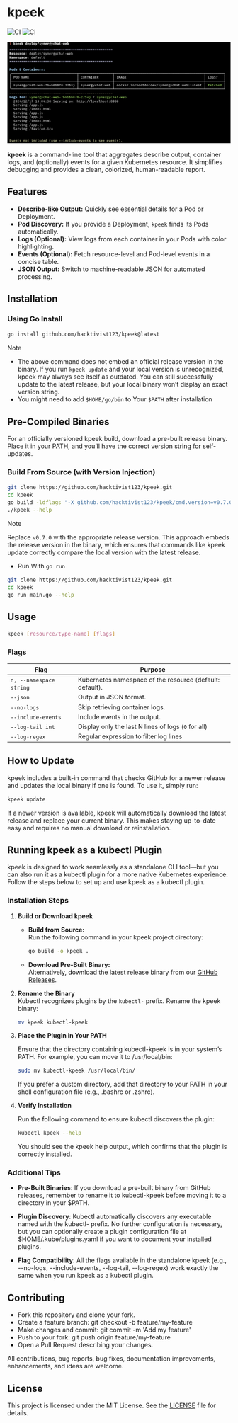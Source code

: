 # kpeek

![CI](https://github.com/hacktivist123/kpeek/actions/workflows/build-and-release.yml/badge.svg) ![CI](https://github.com/hacktivist123/kpeek/actions/workflows/.golangci-lint.yaml/badge.svg)

![Kpeek in Action](./img/demo.png)

**kpeek** is a command-line tool that aggregates describe output, container logs, and (optionally) events for a given Kubernetes resource. It simplifies debugging and provides a clean, colorized, human-readable report.

## Features

- **Describe-like Output:** Quickly see essential details for a Pod or Deployment.
- **Pod Discovery:** If you provide a Deployment, `kpeek` finds its Pods automatically.
- **Logs (Optional):** View logs from each container in your Pods with color highlighting.
- **Events (Optional):** Fetch resource-level and Pod-level events in a concise table.
- **JSON Output:** Switch to machine-readable JSON for automated processing.

## Installation

### Using Go Install  

```bash
go install github.com/hacktivist123/kpeek@latest
```

> [!NOTE]
> - The above command does not embed an official release version in the binary. If you run `kpeek update` and your local version is unrecognized, kpeek may always see itself as outdated. You can still successfully update to the latest release, but your local binary won’t display an exact version string.
> - You might need to add `$HOME/go/bin` to Your `$PATH` after installation

## Pre-Compiled Binaries

For an officially versioned kpeek build, download a pre-built release binary. Place it in your PATH, and you’ll have the correct version string for self-updates.

### Build From Source (with Version Injection)

```bash
git clone https://github.com/hacktivist123/kpeek.git
cd kpeek
go build -ldflags "-X github.com/hacktivist123/kpeek/cmd.version=v0.7.0" -o kpeek .
./kpeek --help
```

>[!NOTE]
> Replace `v0.7.0` with the appropriate release version. This approach embeds the release version in the binary, which ensures that commands like kpeek update correctly compare the local version with the latest release.

- Run With `go run`

```bash
git clone https://github.com/hacktivist123/kpeek.git
cd kpeek
go run main.go --help
```

## Usage

```bash
kpeek [resource/type-name] [flags]
```

### Flags

| Flag        |    Purpose |
| ------------|------------|
| `n, --namespace string` | Kubernetes namespace of the resource (default: default).|
| `--json` | Output in JSON format. |
| `--no-logs` | Skip retrieving container logs. |
| `--include-events` | Include events in the output.|
| `--log-tail int` | Display only the last N lines of logs (`0` for all) |
| `--log-regex` | Regular expression to filter log lines |

## How to Update

kpeek includes a built-in command that checks GitHub for a newer release and updates the local binary if one is found. To use it, simply run:

```bash
kpeek update
```

If a newer version is available, kpeek will automatically download the latest release and replace your current binary. This makes staying up-to-date easy and requires no manual download or reinstallation.

## Running kpeek as a kubectl Plugin

kpeek is designed to work seamlessly as a standalone CLI tool—but you can also run it as a kubectl plugin for a more native Kubernetes experience. Follow the steps below to set up and use kpeek as a kubectl plugin.

### Installation Steps

1. **Build or Download kpeek**  

   - **Build from Source:**  
     Run the following command in your kpeek project directory:

     ```bash
     go build -o kpeek .
     ```

   - **Download Pre-Built Binary:**  
     Alternatively, download the latest release binary from our [GitHub Releases](https://github.com/hacktivist123/kpeek/releases).

2. **Rename the Binary**  
   Kubectl recognizes plugins by the `kubectl-` prefix. Rename the kpeek binary:

   ```bash
   mv kpeek kubectl-kpeek
    ```  

3. **Place the Plugin in Your PATH**

    Ensure that the directory containing kubectl-kpeek is in your system’s PATH. For example, you can move it to /usr/local/bin:

    ```bash
    sudo mv kubectl-kpeek /usr/local/bin/
    ```

    If you prefer a custom directory, add that directory to your PATH in your shell configuration file (e.g., .bashrc or .zshrc).

4. **Verify Installation**

    Run the following command to ensure kubectl discovers the plugin:

    ```bash
    kubectl kpeek --help
    ```

    You should see the kpeek help output, which confirms that the plugin is correctly installed.

### Additional Tips

- **Pre-Built Binaries**:
If you download a pre-built binary from GitHub releases, remember to rename it to kubectl-kpeek before moving it to a directory in your $PATH.

- **Plugin Discovery**:
Kubectl automatically discovers any executable named with the kubectl- prefix. No further configuration is necessary, but you can optionally create a plugin configuration file at $HOME/.kube/plugins.yaml if you want to document your installed plugins.

- **Flag Compatibility**:
All the flags available in the standalone kpeek (e.g., --no-logs, --include-events, --log-tail, --log-regex) work exactly the same when you run kpeek as a kubectl plugin.

## Contributing

- Fork this repository and clone your fork.
- Create a feature branch: git checkout -b feature/my-feature
- Make changes and commit: git commit -m 'Add my feature'
- Push to your fork: git push origin feature/my-feature
- Open a Pull Request describing your changes.

All contributions, bug reports, bug fixes, documentation improvements, enhancements, and ideas are welcome.

## License

This project is licensed under the MIT License. See the [LICENSE](./LICENSE) file for details.

